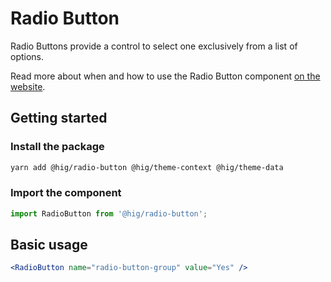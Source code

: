 # Radio Button

Radio Buttons provide a control to select one exclusively from a list of options.

Read more about when and how to use the Radio Button component [on the website](https://hig.autodesk.com/web/components/form-elements).

## Getting started

### Install the package

```bash
yarn add @hig/radio-button @hig/theme-context @hig/theme-data
```

### Import the component

```js
import RadioButton from '@hig/radio-button';
```

## Basic usage

```jsx
<RadioButton name="radio-button-group" value="Yes" />
```
